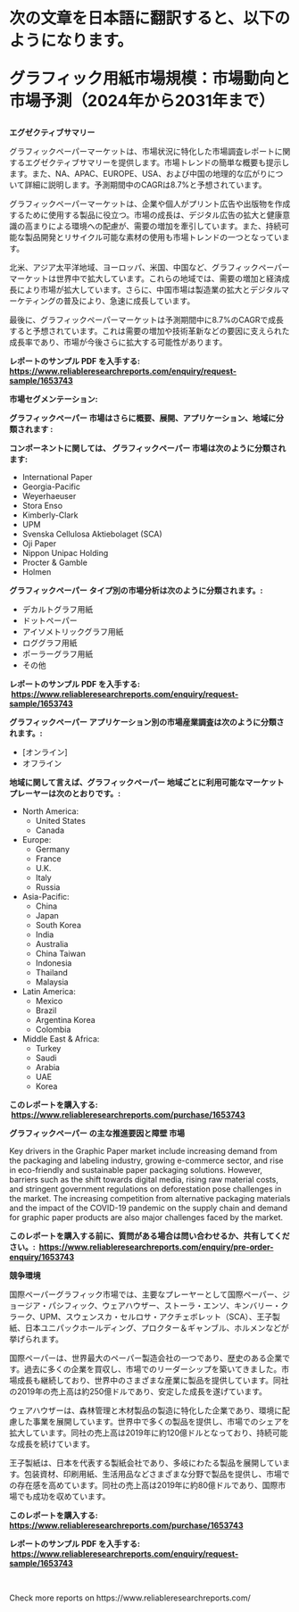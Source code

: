 <p><h1>次の文章を日本語に翻訳すると、以下のようになります。 

グラフィック用紙市場規模：市場動向と市場予測（2024年から2031年まで）</h1></p><p><strong>エグゼクティブサマリー</strong></p>
<p><p>グラフィックペーパーマーケットは、市場状況に特化した市場調査レポートに関するエグゼクティブサマリーを提供します。市場トレンドの簡単な概要も提示します。また、NA、APAC、EUROPE、USA、および中国の地理的な広がりについて詳細に説明します。予測期間中のCAGRは8.7%と予想されています。</p><p>グラフィックペーパーマーケットは、企業や個人がプリント広告や出版物を作成するために使用する製品に役立つ。市場の成長は、デジタル広告の拡大と健康意識の高まりによる環境への配慮が、需要の増加を牽引しています。また、持続可能な製品開発とリサイクル可能な素材の使用も市場トレンドの一つとなっています。</p><p>北米、アジア太平洋地域、ヨーロッパ、米国、中国など、グラフィックペーパーマーケットは世界中で拡大しています。これらの地域では、需要の増加と経済成長により市場が拡大しています。さらに、中国市場は製造業の拡大とデジタルマーケティングの普及により、急速に成長しています。</p><p>最後に、グラフィックペーパーマーケットは予測期間中に8.7%のCAGRで成長すると予想されています。これは需要の増加や技術革新などの要因に支えられた成長率であり、市場が今後さらに拡大する可能性があります。</p></p>
<p><strong>レポートのサンプル PDF を入手する: <a href="https://www.reliableresearchreports.com/enquiry/request-sample/1653743">https://www.reliableresearchreports.com/enquiry/request-sample/1653743</a></strong></p>
<p><strong>市場セグメンテーション:</strong></p>
<p><strong> グラフィックペーパー 市場はさらに概要、展開、アプリケーション、地域に分類されます :</strong></p>
<p><strong>コンポーネントに関しては、 グラフィックペーパー 市場は次のように分類されます: &nbsp;</strong></p>
<p><ul><li>International Paper</li><li>Georgia-Pacific</li><li>Weyerhaeuser</li><li>Stora Enso</li><li>Kimberly-Clark</li><li>UPM</li><li>Svenska Cellulosa Aktiebolaget (SCA)</li><li>Oji Paper</li><li>Nippon Unipac Holding</li><li>Procter & Gamble</li><li>Holmen</li></ul></p>
<p><strong> グラフィックペーパー タイプ別の市場分析は次のように分類されます。:</strong></p>
<p><ul><li>デカルトグラフ用紙</li><li>ドットペーパー</li><li>アイソメトリックグラフ用紙</li><li>ロググラフ用紙</li><li>ポーラーグラフ用紙</li><li>その他</li></ul></p>
<p><strong>レポートのサンプル PDF を入手する: &nbsp;<a href="https://www.reliableresearchreports.com/enquiry/request-sample/1653743">https://www.reliableresearchreports.com/enquiry/request-sample/1653743</a></strong></p>
<p><strong> グラフィックペーパー アプリケーション別の市場産業調査は次のように分類されます。:</strong></p>
<p><ul><li>[オンライン]</li><li>オフライン</li></ul></p>
<p><strong>地域に関して言えば、グラフィックペーパー 地域ごとに利用可能なマーケットプレーヤーは次のとおりです。:</strong></p>
<p><ul>
    <li>
        North America:
        <ul>
            <li>United States</li>
            <li>Canada</li>
        </ul>
    </li>
    <li>
        Europe:
        <ul>
            <li>Germany</li>
            <li>France</li>
            <li>U.K.</li>
            <li>Italy</li>
            <li>Russia</li>
        </ul>
    </li>
    <li>
        Asia-Pacific:
        <ul>
            <li>China</li>
            <li>Japan</li>
            <li>South Korea</li>
            <li>India</li>
            <li>Australia</li>
            <li>China Taiwan</li>
            <li>Indonesia</li>
            <li>Thailand</li>
            <li>Malaysia</li>
        </ul>
    </li>
    <li>
        Latin America:
        <ul>
            <li>Mexico</li>
            <li>Brazil</li>
            <li>Argentina Korea</li>
            <li>Colombia</li>
        </ul>
    </li>
    <li>
        Middle East & Africa:
        <ul>
            <li>Turkey</li>
            <li>Saudi</li>
            <li>Arabia</li>
            <li>UAE</li>
            <li>Korea</li>
        </ul>
    </li>
    </ul></p>
<p><strong>このレポートを購入する: &nbsp;<a href="https://www.reliableresearchreports.com/purchase/1653743">https://www.reliableresearchreports.com/purchase/1653743</a></strong></p>
<p><strong>グラフィックペーパー の主な推進要因と障壁 市場</strong></p>
<p><p>Key drivers in the Graphic Paper market include increasing demand from the packaging and labeling industry, growing e-commerce sector, and rise in eco-friendly and sustainable paper packaging solutions. However, barriers such as the shift towards digital media, rising raw material costs, and stringent government regulations on deforestation pose challenges in the market. The increasing competition from alternative packaging materials and the impact of the COVID-19 pandemic on the supply chain and demand for graphic paper products are also major challenges faced by the market.</p></p>
<p><strong>このレポートを購入する前に、質問がある場合は問い合わせるか、共有してください。:&nbsp; <a href="https://www.reliableresearchreports.com/enquiry/pre-order-enquiry/1653743">https://www.reliableresearchreports.com/enquiry/pre-order-enquiry/1653743</a></strong></p>
<p><strong>競争環境</strong></p>
<p><p>国際ペーパーグラフィック市場では、主要なプレーヤーとして国際ペーパー、ジョージア・パシフィック、ウェアハウザー、ストーラ・エンソ、キンバリー・クラーク、UPM、スウェンスカ・セルロサ・アクチェボレット（SCA）、王子製紙、日本ユニパックホールディング、プロクター＆ギャンブル、ホルメンなどが挙げられます。</p><p>国際ペーパーは、世界最大のペーパー製造会社の一つであり、歴史のある企業です。過去に多くの企業を買収し、市場でのリーダーシップを築いてきました。市場成長も継続しており、世界中のさまざまな産業に製品を提供しています。同社の2019年の売上高は約250億ドルであり、安定した成長を遂げています。</p><p>ウェアハウザーは、森林管理と木材製品の製造に特化した企業であり、環境に配慮した事業を展開しています。世界中で多くの製品を提供し、市場でのシェアを拡大しています。同社の売上高は2019年に約120億ドルとなっており、持続可能な成長を続けています。</p><p>王子製紙は、日本を代表する製紙会社であり、多岐にわたる製品を展開しています。包装資材、印刷用紙、生活用品などさまざまな分野で製品を提供し、市場での存在感を高めています。同社の売上高は2019年に約80億ドルであり、国際市場でも成功を収めています。</p></p>
<p><strong>このレポートを購入する: &nbsp; <a href="https://www.reliableresearchreports.com/purchase/1653743">https://www.reliableresearchreports.com/purchase/1653743</a></strong></p>
<p><strong>レポートのサンプル PDF を入手する: &nbsp;<a href="https://www.reliableresearchreports.com/enquiry/request-sample/1653743">https://www.reliableresearchreports.com/enquiry/request-sample/1653743</a></strong><strong></strong></p>
<p>&nbsp;</p>
<p>Check more reports on https://www.reliableresearchreports.com/</p>